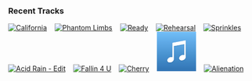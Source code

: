 ### Recent Tracks
[<img src='https://lastfm.freetls.fastly.net/i/u/300x300/16c61bec148a7a5f43d99fe34a1b4a88.png' width='16%' height='16%' alt='California'>](https://www.last.fm/music/hot%2bshade/_/california)&nbsp;&nbsp;&nbsp;&nbsp;[<img src='https://lastfm.freetls.fastly.net/i/u/300x300/eba1b8ad3589904402453bfee8f182c8.png' width='16%' height='16%' alt='Phantom Limbs'>](https://www.last.fm/music/boniface/_/phantom%2blimbs)&nbsp;&nbsp;&nbsp;&nbsp;[<img src='https://lastfm.freetls.fastly.net/i/u/300x300/2ea76dda1f20a1aeebc6fb04bca6d9b1.png' width='16%' height='16%' alt='Ready'>](https://www.last.fm/music/alessia%2bcara/_/ready)&nbsp;&nbsp;&nbsp;&nbsp;[<img src='https://lastfm.freetls.fastly.net/i/u/300x300/b3a196bfc029547df53f9966ca9d74b7.png' width='16%' height='16%' alt='Rehearsal'>](https://www.last.fm/music/klubbhuset/_/rehearsal)&nbsp;&nbsp;&nbsp;&nbsp;[<img src='https://lastfm.freetls.fastly.net/i/u/300x300/d59bd89c8d9cfc2191d2ed02c95a9079.png' width='16%' height='16%' alt='Sprinkles'>](https://www.last.fm/music/shibo/_/sprinkles)&nbsp;&nbsp;&nbsp;&nbsp;<br>[<img src='https://lastfm.freetls.fastly.net/i/u/300x300/343c6dc3dc29e5922be578d8e23faba6.png' width='16%' height='16%' alt='Acid Rain - Edit'>](https://www.last.fm/music/lxury/_/acid%2brain%2b-%2bedit)&nbsp;&nbsp;&nbsp;&nbsp;[<img src='https://lastfm.freetls.fastly.net/i/u/300x300/07dfb13461e042606535d4efb0c72c0f.png' width='16%' height='16%' alt='Fallin 4 U'>](https://www.last.fm/music/will%2bheard/_/fallin%2527%2b4%2bu)&nbsp;&nbsp;&nbsp;&nbsp;[<img src='https://lastfm.freetls.fastly.net/i/u/300x300/829326e57aa90dce80334c33fbd8c6db.png' width='16%' height='16%' alt='Cherry'>](https://www.last.fm/music/harry%2bstyles/_/cherry)&nbsp;&nbsp;&nbsp;&nbsp;[<img src='https://github.com/atfinke/atfinke/blob/master/placeholder.jpeg?raw=true' width='16%' height='16%' alt='Jump In'>](https://www.last.fm/music/atomic%2bdrum%2bassembly/_/jump%2bin)&nbsp;&nbsp;&nbsp;&nbsp;[<img src='https://lastfm.freetls.fastly.net/i/u/300x300/ed44e08860db41fac177ea6aa6a8414b.png' width='16%' height='16%' alt='Alienation'>](https://www.last.fm/music/morning%2bparade/_/alienation)&nbsp;&nbsp;&nbsp;&nbsp;<br>